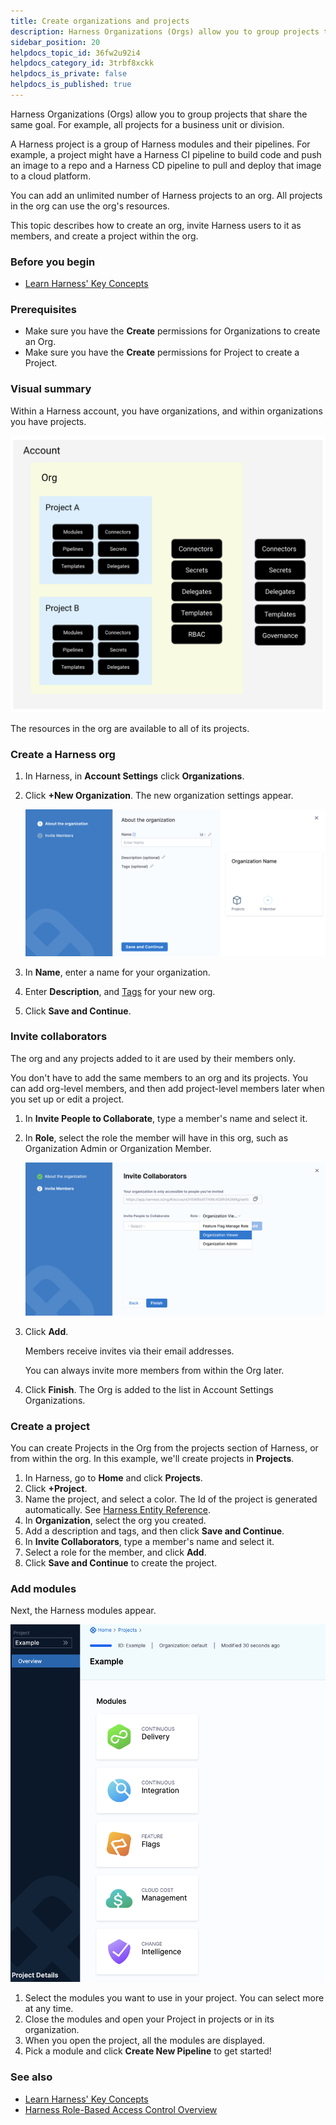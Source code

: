 ```yaml
---
title: Create organizations and projects
description: Harness Organizations (Orgs) allow you to group projects that share the same goal. For example, all projects for a business unit or division. A Harness Project is a group of Harness modules and their…
sidebar_position: 20
helpdocs_topic_id: 36fw2u92i4
helpdocs_category_id: 3trbf8xckk
helpdocs_is_private: false
helpdocs_is_published: true
---
```


Harness Organizations (Orgs) allow you to group projects that share the same goal. For example, all projects for a business unit or division.

A Harness project is a group of Harness modules and their pipelines. For example, a project might have a Harness CI pipeline to build code and push an image to a repo and a Harness CD pipeline to pull and deploy that image to a cloud platform.

You can add an unlimited number of Harness projects to an org. All projects in the org can use the org's resources.

This topic describes how to create an org, invite Harness users to it as members, and create a project within the org.

### Before you begin

* [Learn Harness' Key Concepts](../../getting-started/learn-harness-key-concepts.md)

### Prerequisites

* Make sure you have the **Create** permissions for Organizations to create an Org.
* Make sure you have the **Create** permissions for Project to create a Project.

### Visual summary

Within a Harness account, you have organizations, and within organizations you have projects.

![](static/create-an-organization-00.png)

The resources in the org are available to all of its projects.

### Create a Harness org

1. In Harness, in **Account Settings** click **Organizations**.
2. Click **+New Organization**. The new organization settings appear.
   
   ![](static/create-an-organization-01.png)

3. In **Name**, enter a name for your organization.
4. Enter **Description**, and [Tags](../20_References/tags-reference.md) for your new org.
5. Click **Save and Continue**.

### Invite collaborators

The org and any projects added to it are used by their members only.

You don't have to add the same members to an org and its projects. You can add org-level members, and then add project-level members later when you set up or edit a project.

1. In **Invite People to Collaborate**, type a member's name and select it.
2. In **Role**, select the role the member will have in this org, such as Organization Admin or Organization Member.

   ![](static/create-an-organization-02.png)

3. Click **Add**.
   
   Members receive invites via their email addresses.

   You can always invite more members from within the Org later.

4. Click **Finish**. The Org is added to the list in Account Settings Organizations.

### Create a project

You can create Projects in the Org from the projects section of Harness, or from within the org. In this example, we'll create projects in **Projects**.

1. In Harness, go to **Home** and click **Projects**.
2. Click **+Project**.
3. Name the project, and select a color. The Id of the project is generated automatically. See [Harness Entity Reference](../20_References/harness-entity-reference.md).
4. In **Organization**, select the org you created.
5. Add a description and tags, and then click **Save and Continue**.
6. In **Invite Collaborators**, type a member's name and select it.
7. Select a role for the member, and click **Add**.
8. Click **Save and Continue** to create the project.

### Add modules

Next, the Harness modules appear.

![](static/create-an-organization-03.png)

1. Select the modules you want to use in your project. You can select more at any time.
2. Close the modules and open your Project in projects or in its organization.
3. When you open the project, all the modules are displayed.
4. Pick a module and click **Create New Pipeline** to get started!

### See also

* [Learn Harness' Key Concepts](../../getting-started/learn-harness-key-concepts.md)
* [Harness Role-Based Access Control Overview](../4_Role-Based-Access-Control/1-rbac-in-harness.md)


